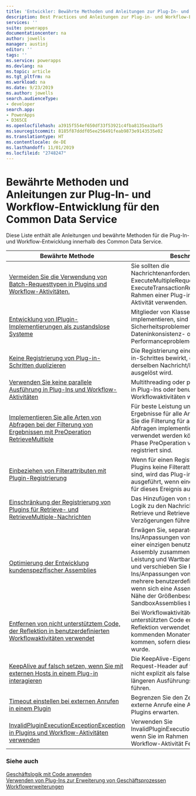 ```yaml
---
title: 'Entwickler: Bewährte Methoden und Anleitungen zur Plug-In- und Workflow-Entwicklung für den Common Data Service | Microsoft Docs'
description: Best Practices und Anleitungen zur Plug-in- und Workflow-Entwicklung für Entwickler der Common Data Service in PowerApps.
services: ''
suite: powerapps
documentationcenter: na
author: jowells
manager: austinj
editor: ''
tags: ''
ms.service: powerapps
ms.devlang: na
ms.topic: article
ms.tgt_pltfrm: na
ms.workload: na
ms.date: 9/23/2019
ms.author: jowells
search.audienceType:
- developer
search.app:
- PowerApps
- D365CE
ms.openlocfilehash: a3915f554ef650df33f53921c4fba8135ea1baf5
ms.sourcegitcommit: 8185f87dddf05ee256491feab9873e9143535e02
ms.translationtype: HT
ms.contentlocale: de-DE
ms.lasthandoff: 11/01/2019
ms.locfileid: "2748247"
---
```

# <a name="best-practices-and-guidance-regarding-plug-in-and-workflow-development-for-the-common-data-service"></a>Bewährte Methoden und Anleitungen zur Plug-In- und Workflow-Entwicklung für den Common Data Service

Diese Liste enthält alle Anleitungen und bewährte Methoden für die Plug-In- und Workflow-Entwicklung innerhalb des Common Data Service.

|Bewährte Methode  |Beschreibung  |
|---------|---------|
|[Vermeiden Sie die Verwendung von Batch-Requesttypen in Plugins und Workflow-Aktivitäten.](avoid-batch-requests-plugin.md)     |Sie sollten die Nachrichtenanforderungsklassen ExecuteMultipleRequest oder ExecuteTransactionRequest nicht im Rahmen einer Plug-in- oder Workflow-Aktivität verwenden.         |
|[Entwicklung von IPlugin-Implementierungen als zustandslose Systeme](develop-iplugin-implementations-stateless.md)     |Mitglieder von Klassen, die IPlugin implementieren, sind potenziellen Thread-Sicherheitsproblemen ausgesetzt, die zu Dateninkonsistenz- oder Performanceproblemen führen können.         |
|[Keine Registrierung von Plug-in-Schritten duplizieren](do-not-duplicate-plugin-step-registration.md)     |Die Registrierung eines doppelten Plug-in-Schrittes bewirkt, dass das Plug-in bei derselben Nachricht/Ereignis mehrmals ausgelöst wird.         |
|[Verwenden Sie keine parallele Ausführung in Plug-Ins und Workflow-Aktivitäten](do-not-use-parallel-execution-in-plug-ins.md)|Multithreading oder paralleles Threading in Plug-Ins oder benutzerdefinierten Workflowaktivitäten wird nicht unterstützt.|
|[Implementieren Sie alle Arten von Abfragen bei der Filterung von Ergebnissen mit PreOperation RetrieveMultiple](implement-all-types-of-queries-when-filtering-preoperation-retrievemultiple.md)|Für beste Leistung und konsistente Ergebnisse für alle Anwendungen müssen Sie die Filterung für alle Arten von Abfragen implementieren, die mit Plugins verwendet werden können, die für die Phase PreOperation von RetrieveMultiple registriert sind.|
|[Einbeziehen von Filterattributen mit Plugin-Registrierung](include-filtering-attributes-plugin-registration.md)     |Wenn für einen Registrierungsschritt des Plugins keine Filterattribute festgelegt sind, wird das Plug-in jedes Mal ausgeführt, wenn eine Update-Meldung für dieses Ereignis auftritt.         |
|[Einschränkung der Registrierung von Plugins für Retrieve- und RetrieveMultiple-Nachrichten](limit-registration-plugins-retrieve-retrievemultiple.md)     |Das Hinzufügen von synchroner Plugin-Logik zu den Nachrichtenereignissen Retrieve und RetrieveMultiple kann zu Verzögerungen führen.         |
|[Optimierung der Entwicklung kundenspezifischer Assemblies](optimize-assembly-development.md)     |Erwägen Sie, separate Plug-Ins/Anpassungen von Arbeitsabläufen in einer einzigen benutzerdefinierten Assembly zusammenzuführen, um die Leistung und Wartbarkeit zu verbessern, und verschieben Sie Plug-Ins/Anpassungen von Arbeitsabläufen in mehrere benutzerdefinierte Assemblies, wenn sich eine Assembly-Größe in der Nähe der Größenbeschränkungen von SandboxAssemblies befindet.         |
|[Entfernen von nicht unterstütztem Code, der Reflektion in benutzerdefinierten Workflowaktivitäten verwendet](remove-unsupported-code-using-reflection-workflow-activities.md)|Bei Workflowaktivitäten, die nicht unterstützten Code enthalten, der Reflektion verwendet, wird es in den kommenden Monaten zu Problemen kommen, sofern dieser nicht entfernt wurde.|
|[KeepAlive auf falsch setzen, wenn Sie mit externen Hosts in einem Plug-in interagieren](set-keepalive-false-interacting-external-hosts-plugin.md)     |Die KeepAlive-Eigenschaft, die im HTTP-Request-Header auf true gesetzt oder nicht explizit als false definiert ist, kann zu längeren Ausführungszeiten von Plug-Ins führen.         |
|[Timeout einstellen bei externen Anrufen in einem Plugin](set-timeout-for-external-calls-from-plug-ins.md)     |Begrenzen Sie den Zeitraum, in dem externe Anrufe eine Antwort innerhalb von Plugins erwarten.|   
|[InvalidPluginExecutionExceptionException in Plugins und Workflow-Aktivitäten verwenden](use-invalidpluginexecutionexception-plugin-workflow-activities.md)     |Verwenden Sie InvalidPluginExecutionExceptionException, wenn Sie im Rahmen einer Plug-in- oder Workflow-Aktivität Fehler melden.         |

### <a name="see-also"></a>Siehe auch

[Geschäftslogik mit Code anwenden](../../apply-business-logic-with-code.md)<br />
[Verwenden von Plug-Ins zur Erweiterung von Geschäftsprozessen](../../plug-ins.md)<br />
[Workflowerweiterungen](../../workflow/workflow-extensions.md)<br />